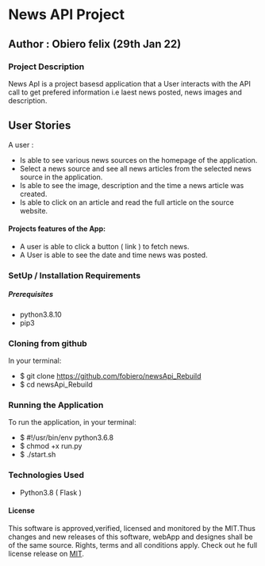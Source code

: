 # News API Project
## Author : Obiero felix (29th Jan 22)
### Project Description
News ApI is a project basesd application that a User interacts with the API call to get prefered information i.e laest news posted, news images and description.

## User Stories
A user :
* Is able to see various news sources on the homepage of the application.
* Select a news source and see all news articles from the selected news source in the application.
* Is able to see the image, description and the time a news article was created.
* Is able to click on an article and read the full article on the source website.

#### Projects features of the App:

* A user is able to click a button ( link ) to fetch news.
* A User is able to see the date and time news was posted.

### SetUp / Installation Requirements
##### Prerequisites
* python3.8.10
* pip3

### Cloning from github
In your terminal:

 * $ git clone https://github.com/fobiero/newsApi_Rebuild
 * $ cd newsApi_Rebuild

### Running the Application
To run the application, in your terminal:
 * $ #!/usr/bin/env python3.6.8
 * $ chmod +x run.py
 * $ ./start.sh

### Technologies Used
* Python3.8 ( Flask )

#### License
This software is approved,verified, licensed and monitored by the MIT.Thus changes and new releases of this software, webApp and designes shall be of the same source. Rights, terms and all conditions apply. Check out he full license release on [MIT](LICENCE).
